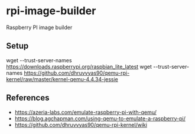 # rpi-image-builder
Raspberry PI image builder

## Setup
wget --trust-server-names https://downloads.raspberrypi.org/raspbian_lite_latest
wget --trust-server-names https://github.com/dhruvvyas90/qemu-rpi-kernel/raw/master/kernel-qemu-4.4.34-jessie

## References
- https://azeria-labs.com/emulate-raspberry-pi-with-qemu/
- https://blog.agchapman.com/using-qemu-to-emulate-a-raspberry-pi/
- https://github.com/dhruvvyas90/qemu-rpi-kernel/wiki
